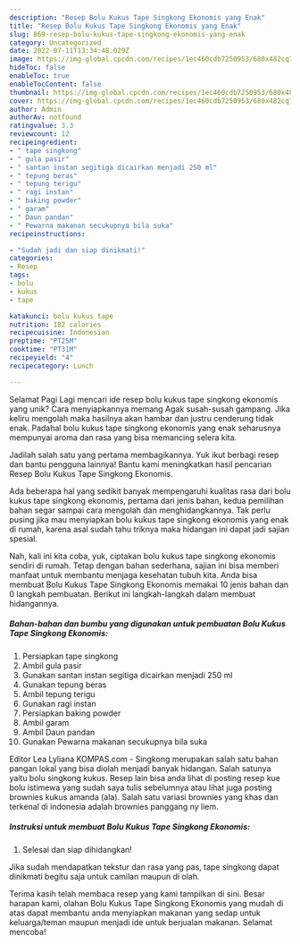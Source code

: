 ```yaml
---
description: "Resep Bolu Kukus Tape Singkong Ekonomis yang Enak"
title: "Resep Bolu Kukus Tape Singkong Ekonomis yang Enak"
slug: 869-resep-bolu-kukus-tape-singkong-ekonomis-yang-enak
category: Uncategorized
date: 2022-07-11T13:34:48.029Z
image: https://img-global.cpcdn.com/recipes/1ec460cdb7250953/680x482cq70/bolu-kukus-tape-singkong-ekonomis-foto-resep-utama.jpg
hideToc: false
enableToc: true
enableTocContent: false
thumbnail: https://img-global.cpcdn.com/recipes/1ec460cdb7250953/680x482cq70/bolu-kukus-tape-singkong-ekonomis-foto-resep-utama.jpg
cover: https://img-global.cpcdn.com/recipes/1ec460cdb7250953/680x482cq70/bolu-kukus-tape-singkong-ekonomis-foto-resep-utama.jpg
author: Admin
authorAv: notfound
ratingvalue: 3.3
reviewcount: 12
recipeingredient:
- " tape singkong"
- " gula pasir"
- " santan instan segitiga dicairkan menjadi 250 ml"
- " tepung beras"
- " tepung terigu"
- " ragi instan"
- " baking powder"
- " garam"
- " Daun pandan"
- " Pewarna makanan secukupnya bila suka"
recipeinstructions:

- "Sudah jadi dan siap dinikmati!"
categories:
- Resep
tags:
- bolu
- kukus
- tape

katakunci: bolu kukus tape 
nutrition: 182 calories
recipecuisine: Indonesian
preptime: "PT25M"
cooktime: "PT31M"
recipeyield: "4"
recipecategory: Lunch

---
```



Selamat Pagi Lagi mencari ide resep bolu kukus tape singkong ekonomis yang unik? Cara menyiapkannya memang Agak susah-susah gampang. Jika keliru mengolah maka hasilnya akan hambar dan justru cenderung tidak enak. Padahal bolu kukus tape singkong ekonomis yang enak seharusnya mempunyai aroma dan rasa yang bisa memancing selera kita.


Jadilah salah satu yang pertama membagikannya. Yuk ikut berbagi resep dan bantu pengguna lainnya! Bantu kami meningkatkan hasil pencarian Resep Bolu Kukus Tape Singkong Ekonomis.

Ada beberapa hal yang sedikit banyak mempengaruhi kualitas rasa dari bolu kukus tape singkong ekonomis, pertama dari jenis bahan, kedua pemilihan bahan segar sampai cara mengolah dan menghidangkannya. Tak perlu pusing jika mau menyiapkan bolu kukus tape singkong ekonomis yang enak di rumah, karena asal sudah tahu triknya maka hidangan ini dapat jadi sajian spesial.


Nah, kali ini kita coba, yuk, ciptakan bolu kukus tape singkong ekonomis sendiri di rumah. Tetap dengan bahan sederhana, sajian ini bisa memberi manfaat untuk membantu menjaga kesehatan tubuh kita. Anda bisa membuat Bolu Kukus Tape Singkong Ekonomis memakai 10 jenis bahan dan 0 langkah pembuatan. Berikut ini langkah-langkah dalam membuat hidangannya.

<!--inarticleads1-->

##### Bahan-bahan dan bumbu yang digunakan untuk pembuatan Bolu Kukus Tape Singkong Ekonomis:

1. Persiapkan  tape singkong
1. Ambil  gula pasir
1. Gunakan  santan instan segitiga dicairkan menjadi 250 ml
1. Gunakan  tepung beras
1. Ambil  tepung terigu
1. Gunakan  ragi instan
1. Persiapkan  baking powder
1. Ambil  garam
1. Ambil  Daun pandan
1. Gunakan  Pewarna makanan secukupnya bila suka


Editor Lea Lyliana KOMPAS.com - Singkong merupakan salah satu bahan pangan lokal yang bisa diolah menjadi banyak hidangan. Salah satunya yaitu bolu singkong kukus. Resep lain bisa anda lihat di posting resep kue bolu istimewa yang sudah saya tulis sebelumnya atau lihat juga posting brownies kukus amanda (ala). Salah satu variasi brownies yang khas dan terkenal di indonesia adalah brownies panggang ny liem. 

<!--inarticleads2-->

##### Instruksi untuk membuat Bolu Kukus Tape Singkong Ekonomis:


1. Selesai dan siap dihidangkan!

Jika sudah mendapatkan tekstur dan rasa yang pas, tape singkong dapat dinikmati begitu saja untuk camilan maupun di olah. 

Terima kasih telah membaca resep yang kami tampilkan di sini. Besar harapan kami, olahan Bolu Kukus Tape Singkong Ekonomis yang mudah di atas dapat membantu anda menyiapkan makanan yang sedap untuk keluarga/teman maupun menjadi ide untuk berjualan makanan. Selamat mencoba!
